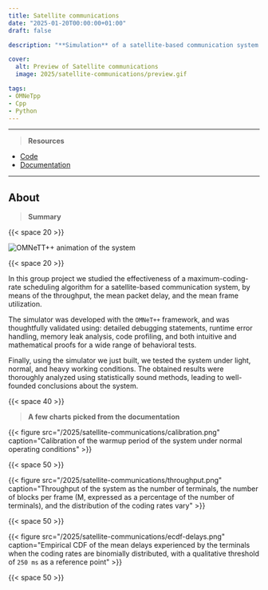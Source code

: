 ```yaml
---
title: Satellite communications
date: "2025-01-20T00:00:00+01:00"
draft: false

description: "**Simulation** of a satellite-based communication system using the **OMNeT++ framework** and **statistical analysis** of the obtained results"

cover:
  alt: Preview of Satellite communications
  image: 2025/satellite-communications/preview.gif

tags:
- OMNeTpp
- Cpp
- Python
---
```


---

> **Resources**

- [Code](https://github.com/deluf/satellite-communications)
- [Documentation](/2025/satellite-communications/documentation.pdf)

---

## About

> **Summary**

{{< space 20 >}}

![OMNeTT++ animation of the system](/2025/satellite-communications/preview.gif)

{{< space 20 >}}

In this group project we studied the effectiveness of a maximum-coding-rate scheduling algorithm for a satellite-based communication system, by means of the throughput, the mean packet delay, and the mean frame utilization.

The simulator was developed with the `OMNeT++` framework, and was thoughtfully validated using: detailed debugging statements, runtime error handling, memory leak analysis, code profiling, and both intuitive and mathematical proofs for a wide range of behavioral tests.

Finally, using the simulator we just built, we tested the system under light, normal, and heavy working conditions. The obtained results were thoroughly analyzed using statistically sound methods, leading to well-founded conclusions about the system.

{{< space 40 >}}

> **A few charts picked from the documentation**

{{< figure src="/2025/satellite-communications/calibration.png" caption="Calibration of the warmup period of the system under normal operating conditions" >}}

{{< space 50 >}}

{{< figure src="/2025/satellite-communications/throughput.png" caption="Throughput of the system as the number of terminals, the number of blocks per frame (M, expressed as a percentage of the number of terminals), and the distribution of the coding rates vary" >}}

{{< space 50 >}}

{{< figure src="/2025/satellite-communications/ecdf-delays.png" caption="Empirical CDF of the mean delays experienced by the terminals when the coding rates are binomially distributed, with a qualitative threshold of `250 ms` as a reference point" >}}

{{< space 50 >}}
